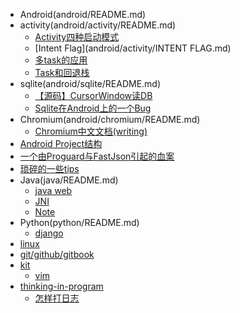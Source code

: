 - Android(android/README.md)
 - activity(android/activity/README.md)
   - [Activity四种启动模式](android/activity/Activity四种启动模式.md)
   - [Intent Flag](android/activity/INTENT FLAG.md)
   - [多task的应用](android/activity/多TASK的应用.md)
   - [Task和回退栈](android/activity/Task和回退栈.md)
 - sqlite(android/sqlite/README.md)
   - [【源码】CursorWindow读DB](android/sqlite/从源码看ANDROID中SQLITE是怎么通过CURSORWINDOW读DB的.md)
   - [Sqlite在Android上的一个Bug](android/sqlite/SQLITE在ANDROID上的一个BUG.md)
 - Chromium(android/chromium/README.md)
   - [Chromium中文文档(writing)](https://www.gitbook.com/book/ahangchen/chromium_doc_zh)
 - [Android Project结构](android/Android_project结构.md)
 - [一个由Proguard与FastJson引起的血案](android/一个由PROGUARD与FASTJSON引起的血案.md)
 - [琐碎的一些tips](android/note.md)
- Java(java/README.md)
     - [java web](java-web/README.md)
     - [JNI](java/jni/note.md)
     - [Note](java/note.md)
- Python(python/README.md)
    - [django](python/django/note.md)
- [linux](linux/note.md)
- [git/github/gitbook](git/note.md)
- [kit](kit/README.md)
     - [vim](kit/vim/note.md)
- [thinking-in-program](thinking-in-program/README.md)
    - [怎样打日志](thinking-in-program/log.md)
